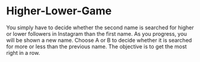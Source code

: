 # Higher-Lower-Game
You simply have to decide whether the second name is searched for higher or lower followers in Instagram than the first name. As you progress, you will be shown a new name. Choose A or B to decide whether it is searched for more or less than the previous name. The objective is to get the most right in a row.
